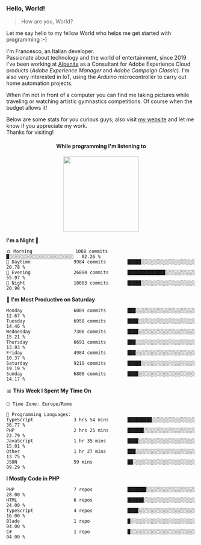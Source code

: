 ### Hello, World!

> How are you, World?

Let me say hello to my fellow World who helps me get started with programming :-)

I'm Francesco, an Italian developer.  
Passionate about technology and the world of entertainment, since 2019 I've been working at [Alpenite](https://www.alpenite.com) as a Consultant for Adobe Experience Cloud products (*Adobe Experience Manager* and *Adobe Campaign Classic*). I'm also very interested in IoT, using the *Arduino* microcontroller to carry out home automation projects.

When I'm not in front of a computer you can find me taking pictures while traveling or watching artistic gymnastics competitions. Of course when the budget allows it!

Below are some stats for you curious guys; also visit [my website](https://www.francescorega.eu) and let me know if you appreciate my work.  
Thanks for visiting!

<div align="center">
  <h4>While programming I'm listening to</h4>
  <a href="https://apps.francescorega.eu/now-playing/11147232609" target="_blank"><img src="https://apps.francescorega.eu/now-playing/11147232609" width="200"></a>
</div>

<!--START_SECTION:waka-->
**I'm a Night 🦉** 

```text
🌞 Morning                1088 commits        █░░░░░░░░░░░░░░░░░░░░░░░░   02.26 % 
🌆 Daytime                9984 commits        █████░░░░░░░░░░░░░░░░░░░░   20.78 % 
🌃 Evening                26894 commits       ██████████████░░░░░░░░░░░   55.97 % 
🌙 Night                  10083 commits       █████░░░░░░░░░░░░░░░░░░░░   20.98 % 
```
📅 **I'm Most Productive on Saturday** 

```text
Monday                   6089 commits        ███░░░░░░░░░░░░░░░░░░░░░░   12.67 % 
Tuesday                  6950 commits        ████░░░░░░░░░░░░░░░░░░░░░   14.46 % 
Wednesday                7308 commits        ████░░░░░░░░░░░░░░░░░░░░░   15.21 % 
Thursday                 6691 commits        ███░░░░░░░░░░░░░░░░░░░░░░   13.93 % 
Friday                   4984 commits        ███░░░░░░░░░░░░░░░░░░░░░░   10.37 % 
Saturday                 9219 commits        █████░░░░░░░░░░░░░░░░░░░░   19.19 % 
Sunday                   6808 commits        ████░░░░░░░░░░░░░░░░░░░░░   14.17 % 
```


📊 **This Week I Spent My Time On** 

```text
🕑︎ Time Zone: Europe/Rome

💬 Programming Languages: 
TypeScript               3 hrs 54 mins       █████████░░░░░░░░░░░░░░░░   36.77 % 
PHP                      2 hrs 25 mins       ██████░░░░░░░░░░░░░░░░░░░   22.79 % 
JavaScript               1 hr 35 mins        ████░░░░░░░░░░░░░░░░░░░░░   15.01 % 
Other                    1 hr 27 mins        ███░░░░░░░░░░░░░░░░░░░░░░   13.75 % 
JSON                     59 mins             ██░░░░░░░░░░░░░░░░░░░░░░░   09.29 % 
```

**I Mostly Code in PHP** 

```text
PHP                      7 repos             ███████░░░░░░░░░░░░░░░░░░   28.00 % 
HTML                     6 repos             ██████░░░░░░░░░░░░░░░░░░░   24.00 % 
TypeScript               4 repos             ████░░░░░░░░░░░░░░░░░░░░░   16.00 % 
Blade                    1 repo              █░░░░░░░░░░░░░░░░░░░░░░░░   04.00 % 
C#                       1 repo              █░░░░░░░░░░░░░░░░░░░░░░░░   04.00 % 
```




<!--END_SECTION:waka-->
